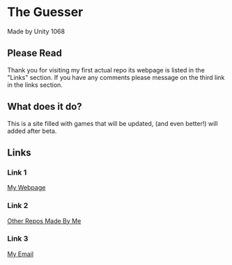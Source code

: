# The Guesser
Made by Unity 1068

## Please Read
Thank you for visiting my first actual repo its webpage is listed in the "Links" section.
If you have any comments please message on the third link in the links section.

## What does it do?
This is a site filled with games that will be updated, (and even better!) will added after beta.

## Links
### Link 1
[My Webpage](https://unity1068.github.io/unity1068s-games/)
### Link 2
[Other Repos Made By Me](https://github.com/UNITY1068?tab=repositories)
### Link 3
[My Email](mykelc1025@gmail.com)
